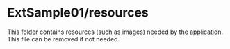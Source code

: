 # ExtSample01/resources

This folder contains resources (such as images) needed by the application. This file can
be removed if not needed.

